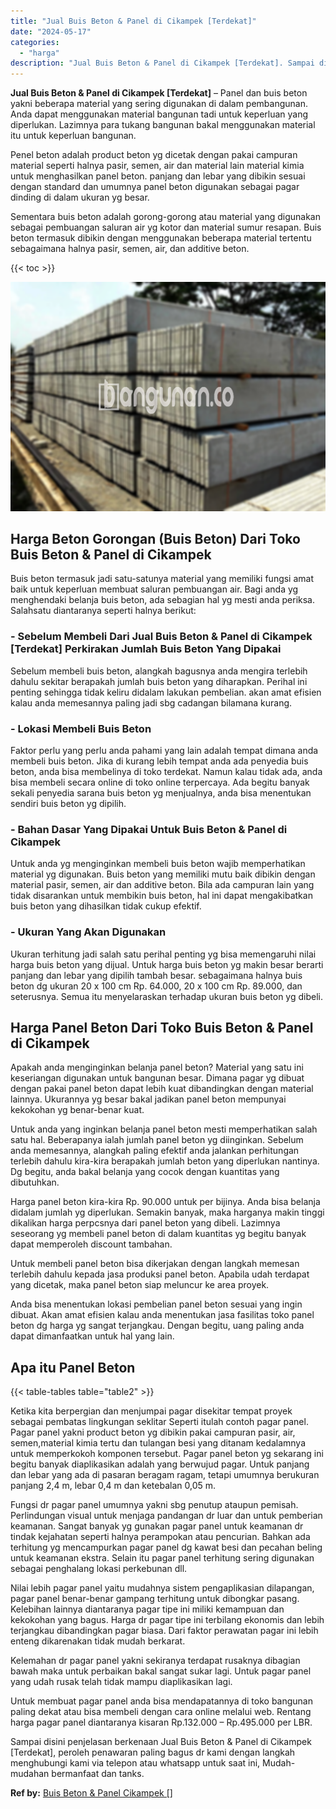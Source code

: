 ```yaml
---
title: "Jual Buis Beton & Panel di Cikampek [Terdekat]"
date: "2024-05-17"
categories: 
  - "harga"
description: "Jual Buis Beton & Panel di Cikampek [Terdekat]. Sampai disini penjelasan berkenaan Jual Buis Beton & Panel di Cikampek [Terdekat], peroleh penawaran paling..."
---
```


**Jual Buis Beton & Panel di Cikampek \[Terdekat\]** – Panel dan buis beton yakni beberapa material yang sering digunakan di dalam pembangunan. Anda dapat menggunakan material bangunan tadi untuk keperluan yang diperlukan. Lazimnya para tukang bangunan bakal menggunakan material itu untuk keperluan bangunan.

Penel beton adalah product beton yg dicetak dengan pakai campuran material seperti halnya pasir, semen, air dan material lain material kimia untuk menghasilkan panel beton. panjang dan lebar yang dibikin sesuai dengan standard dan umumnya panel beton digunakan sebagai pagar dinding di dalam ukuran yg besar.

Sementara buis beton adalah gorong-gorong atau material yang digunakan sebagai pembuangan saluran air yg kotor dan material sumur resapan. Buis beton termasuk dibikin dengan menggunakan beberapa material tertentu sebagaimana halnya pasir, semen, air, dan additive beton.

{{< toc >}}

![](/images/jual-panel-buis-beton-murah-01.png)

## Harga Beton Gorongan (Buis Beton) Dari Toko Buis Beton & Panel di Cikampek

Buis beton termasuk jadi satu-satunya material yang memiliki fungsi amat baik untuk keperluan membuat saluran pembuangan air. Bagi anda yg menghendaki belanja buis beton, ada sebagian hal yg mesti anda periksa. Salahsatu diantaranya seperti halnya berikut:

### \- Sebelum Membeli Dari Jual Buis Beton & Panel di Cikampek \[Terdekat\] Perkirakan Jumlah Buis Beton Yang Dipakai

Sebelum membeli buis beton, alangkah bagusnya anda mengira terlebih dahulu sekitar berapakah jumlah buis beton yang diharapkan. Perihal ini penting sehingga tidak keliru didalam lakukan pembelian. akan amat efisien kalau anda memesannya paling jadi sbg cadangan bilamana kurang.

### \- Lokasi Membeli Buis Beton

Faktor perlu yang perlu anda pahami yang lain adalah tempat dimana anda membeli buis beton. Jika di kurang lebih tempat anda ada penyedia buis beton, anda bisa membelinya di toko terdekat. Namun kalau tidak ada, anda bisa membeli secara online di toko online terpercaya. Ada begitu banyak sekali penyedia sarana buis beton yg menjualnya, anda bisa menentukan sendiri buis beton yg dipilih.

### \- Bahan Dasar Yang Dipakai Untuk Buis Beton & Panel di Cikampek

Untuk anda yg menginginkan membeli buis beton wajib memperhatikan material yg digunakan. Buis beton yang memiliki mutu baik dibikin dengan material pasir, semen, air dan additive beton. Bila ada campuran lain yang tidak disarankan untuk membikin buis beton, hal ini dapat mengakibatkan buis beton yang dihasilkan tidak cukup efektif.

### \- Ukuran Yang Akan Digunakan

Ukuran terhitung jadi salah satu perihal penting yg bisa memengaruhi nilai harga buis beton yang dijual. Untuk harga buis beton yg makin besar berarti panjang dan lebar yang dipilih tambah besar. sebagaimana halnya buis beton dg ukuran 20 x 100 cm Rp. 64.000, 20 x 100 cm Rp. 89.000, dan seterusnya. Semua itu menyelaraskan terhadap ukuran buis beton yg dibeli.

## Harga Panel Beton Dari Toko Buis Beton & Panel di Cikampek

Apakah anda menginginkan belanja panel beton? Material yang satu ini keseriangan digunakan untuk bangunan besar. Dimana pagar yg dibuat dengan pakai panel beton dapat lebih kuat dibandingkan dengan material lainnya. Ukurannya yg besar bakal jadikan panel beton mempunyai kekokohan yg benar-benar kuat.

Untuk anda yang inginkan belanja panel beton mesti memperhatikan salah satu hal. Beberapanya ialah jumlah panel beton yg diinginkan. Sebelum anda memesannya, alangkah paling efektif anda jalankan perhitungan terlebih dahulu kira-kira berapakah jumlah beton yang diperlukan nantinya. Dg begitu, anda bakal belanja yang cocok dengan kuantitas yang dibutuhkan.

Harga panel beton kira-kira Rp. 90.000 untuk per bijinya. Anda bisa belanja didalam jumlah yg diperlukan. Semakin banyak, maka harganya makin tinggi dikalikan harga perpcsnya dari panel beton yang dibeli. Lazimnya seseorang yg membeli panel beton di dalam kuantitas yg begitu banyak dapat memperoleh discount tambahan.

Untuk membeli panel beton bisa dikerjakan dengan langkah memesan terlebih dahulu kepada jasa produksi panel beton. Apabila udah terdapat yang dicetak, maka panel beton siap meluncur ke area proyek.

Anda bisa menentukan lokasi pembelian panel beton sesuai yang ingin dibuat. Akan amat efisien kalau anda menentukan jasa fasilitas toko panel beton dg harga yg sangat terjangkau. Dengan begitu, uang paling anda dapat dimanfaatkan untuk hal yang lain.

## Apa itu Panel Beton

{{< table-tables table="table2" >}}

Ketika kita berpergian dan menjumpai pagar disekitar tempat proyek sebagai pembatas lingkungan seklitar Seperti itulah contoh pagar panel. Pagar panel yakni product beton yg dibikin pakai campuran pasir, air, semen,material kimia tertu dan tulangan besi yang ditanam kedalamnya untuk memperkokoh komponen tersebut. Pagar panel beton yg sekarang ini begitu banyak diaplikasikan adalah yang berwujud pagar. Untuk panjang dan lebar yang ada di pasaran beragam ragam, tetapi umumnya berukuran panjang 2,4 m, lebar 0,4 m dan ketebalan 0,05 m.

Fungsi dr pagar panel umumnya yakni sbg penutup ataupun pemisah. Perlindungan visual untuk menjaga pandangan dr luar dan untuk pemberian keamanan. Sangat banyak yg gunakan pagar panel untuk keamanan dr tindak kejahatan seperti halnya perampokan atau pencurian. Bahkan ada terhitung yg mencampurkan pagar panel dg kawat besi dan pecahan beling untuk keamanan ekstra. Selain itu pagar panel terhitung sering digunakan sebagai penghalang lokasi perkebunan dll.

Nilai lebih pagar panel yaitu mudahnya sistem pengaplikasian dilapangan, pagar panel benar-benar gampang terhitung untuk dibongkar pasang. Kelebihan lainnya diantaranya pagar tipe ini miliki kemampuan dan kekokohan yang bagus. Harga dr pagar tipe ini terbilang ekonomis dan lebih terjangkau dibandingkan pagar biasa. Dari faktor perawatan pagar ini lebih enteng dikarenakan tidak mudah berkarat.

Kelemahan dr pagar panel yakni sekiranya terdapat rusaknya dibagian bawah maka untuk perbaikan bakal sangat sukar lagi. Untuk pagar panel yang udah rusak telah tidak mampu diaplikasikan lagi.

Untuk membuat pagar panel anda bisa mendapatannya di toko bangunan paling dekat atau bisa membeli dengan cara online melalui web. Rentang harga pagar panel diantaranya kisaran Rp.132.000 – Rp.495.000 per LBR.

Sampai disini penjelasan berkenaan Jual Buis Beton & Panel di Cikampek \[Terdekat\], peroleh penawaran paling bagus dr kami dengan langkah menghubungi kami via telepon atau whatsapp untuk saat ini, Mudah-mudahan bermanfaat dan tanks.

**Ref by:** [Buis Beton & Panel Cikampek []](https://id.wikipedia.org/wiki/Buis)
